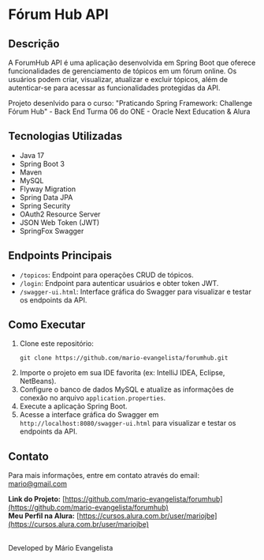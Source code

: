 # Fórum Hub API

## Descrição
A ForumHub API é uma aplicação desenvolvida em Spring Boot que oferece funcionalidades de gerenciamento de tópicos em um fórum online. Os usuários podem criar, visualizar, atualizar e excluir tópicos, além de autenticar-se para acessar as funcionalidades protegidas da API. 

Projeto desenlvido para o curso: "Praticando Spring Framework: Challenge Fórum Hub" - Back End Turma 06 do ONE - Oracle Next Education & Alura

## Tecnologias Utilizadas
- Java 17
- Spring Boot 3
- Maven
- MySQL
- Flyway Migration
- Spring Data JPA
- Spring Security
- OAuth2 Resource Server
- JSON Web Token (JWT)
- SpringFox Swagger

## Endpoints Principais
- `/topicos`: Endpoint para operações CRUD de tópicos.
- `/login`: Endpoint para autenticar usuários e obter token JWT.
- `/swagger-ui.html`: Interface gráfica do Swagger para visualizar e testar os endpoints da API.

## Como Executar
1. Clone este repositório:
   ```
   git clone https://github.com/mario-evangelista/forumhub.git
   ```
2. Importe o projeto em sua IDE favorita (ex: IntelliJ IDEA, Eclipse, NetBeans).
3. Configure o banco de dados MySQL e atualize as informações de conexão no arquivo `application.properties`.
4. Execute a aplicação Spring Boot.
5. Acesse a interface gráfica do Swagger em `http://localhost:8080/swagger-ui.html` para visualizar e testar os endpoints da API.


## Contato

Para mais informações, entre em contato através do email: mario@gmail.com

**Link do Projeto:** [https://github.com/mario-evangelista/forumhub](https://github.com/mario-evangelista/forumhub)
<br>
**Meu Perfil na Alura:** [https://cursos.alura.com.br/user/mariojbe](https://cursos.alura.com.br/user/mariojbe)

<br>
Developed by Mário Evangelista
